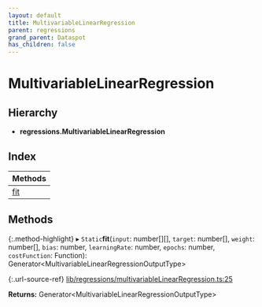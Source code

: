 ```yaml
---
layout: default
title: MultivariableLinearRegression
parent: regressions
grand_parent: Dataspot
has_children: false
---
```


# MultivariableLinearRegression

## Hierarchy

* **regressions.MultivariableLinearRegression**

## Index

| Methods |
|-----------|
| [fit](#fit) |

## Methods

{:.method-highlight}
▸ `Static`**fit**(`input`: number[][], `target`: number[], `weight`: number[], `bias`: number, `learningRate`: number, `epochs`: number, `costFunction`: Function): Generator\<MultivariableLinearRegressionOutputType>

{:.url-source-ref}
[lib/regressions/multivariableLinearRegression.ts:25](https://github.com/ascentcore/dataspot/blob/ef89391/lib/regressions/multivariableLinearRegression.ts#L25)

**Returns:** Generator\<MultivariableLinearRegressionOutputType>
